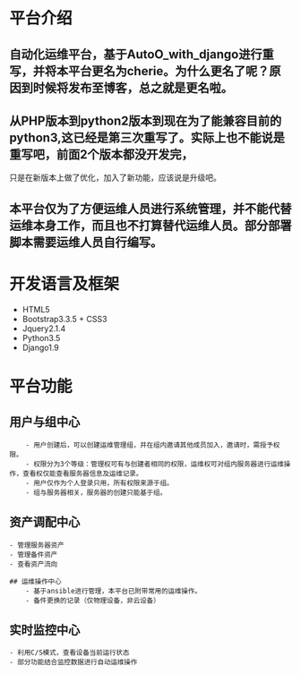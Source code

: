 # 平台介绍
  
  ## 自动化运维平台，基于AutoO_with_django进行重写，并将本平台更名为cherie。为什么更名了呢？原因到时候将发布至博客，总之就是更名啦。
  
  ## 从PHP版本到python2版本到现在为了能兼容目前的python3,这已经是第三次重写了。实际上也不能说是重写吧，前面2个版本都没开发完，
  只是在新版本上做了优化，加入了新功能，应该说是升级吧。

  ## 本平台仅为了方便运维人员进行系统管理，并不能代替运维本身工作，而且也不打算替代运维人员。部分部署脚本需要运维人员自行编写。

# 开发语言及框架
  - HTML5
  - Bootstrap3.3.5 + CSS3
  - Jquery2.1.4
  - Python3.5
  - Django1.9

# 平台功能
	
  ## 用户与组中心
		- 用户创建后，可以创建运维管理组，并在组内邀请其他成员加入，邀请时，需授予权限。
		- 权限分为3个等级：管理权可有与创建者相同的权限，运维权可对组内服务器进行运维操作，查看权仅能查看服务器信息及运维记录。
		- 用户仅作为个人登录只用，所有权限来源于组。
		- 组与服务器相关，服务器的创建只能基于组。
  
  ## 资产调配中心
    - 管理服务器资产
    - 管理备件资产 
    - 查看资产流向

	## 运维操作中心
		- 基于ansible进行管理，本平台已附带常用的运维操作。
		- 备件更换的记录（仅物理设备，非云设备）

  ## 实时监控中心
    - 利用C/S模式，查看设备当前运行状态
    - 部分功能结合监控数据进行自动运维操作
    
